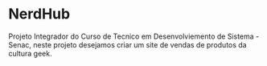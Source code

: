 # NerdHub
Projeto Integrador do Curso de Tecnico em Desenvolviemento de Sistema - Senac, neste projeto desejamos criar um site de vendas de produtos da cultura geek.
